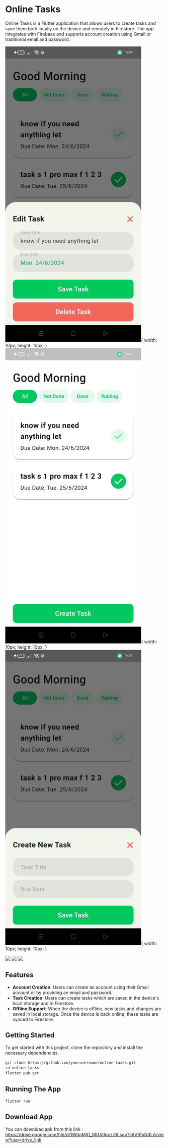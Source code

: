  # Online Tasks

Online Tasks is a Flutter application that allows users to create tasks and save them both locally on the device and remotely in Firestore. The app integrates with Firebase and supports account creation using Gmail or traditional email and password.

![alt text](https://github.com/Mohammed-AboLEneen/Online-Tasks-App/blob/main/photo1.jpg){ width: 10px; height: 10px; }
![alt text](https://github.com/Mohammed-AboLEneen/Online-Tasks-App/blob/main/photo2jpg.jpg){ width: 10px; height: 10px; }
![alt text](https://github.com/Mohammed-AboLEneen/Online-Tasks-App/blob/main/photo3.jpg){ width: 10px; height: 10px; }

<p float="left">
  <img src="/path/to/image1.png" width="100" />
  <img src="/path/to/image2.png" width="100" /> 
  <img src="/path/to/image3.png" width="100" />
</p>

## Features

- **Account Creation**: Users can create an account using their Gmail account or by providing an email and password.
- **Task Creation**: Users can create tasks which are saved in the device's local storage and in Firestore.
- **Offline Support**: When the device is offline, new tasks and changes are saved in local storage. Once the device is back online, these tasks are synced to Firestore.

## Getting Started

To get started with this project, clone the repository and install the necessary dependencies.

```bash
git clone https://github.com/yourusername/online-tasks.git
cd online-tasks
flutter pub get
```

## Running The App
```bash
flutter run
```

## Download App

You can download apk from this link : https://drive.google.com/file/d/1W0qMjD_MGA0irczrSLsdv7s6VRfxN3LA/view?usp=drive_link
